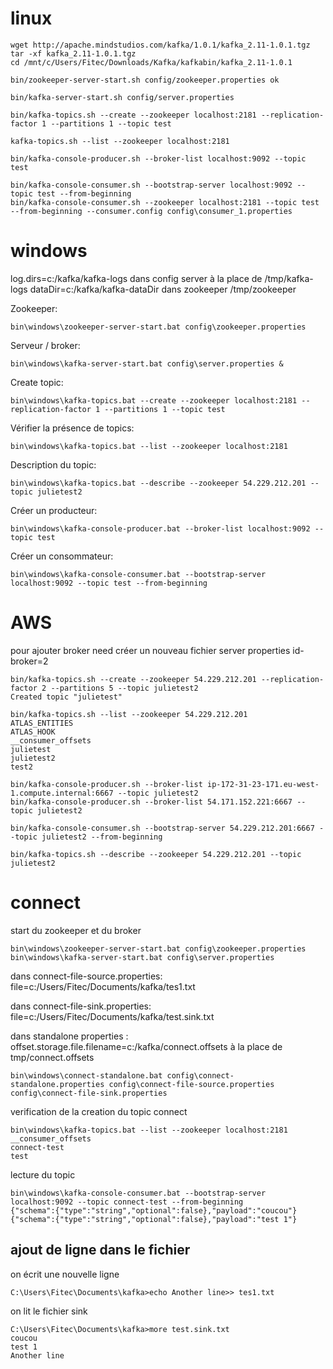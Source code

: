 # linux 
```
wget http://apache.mindstudios.com/kafka/1.0.1/kafka_2.11-1.0.1.tgz
tar -xf kafka_2.11-1.0.1.tgz
cd /mnt/c/Users/Fitec/Downloads/Kafka/kafkabin/kafka_2.11-1.0.1

bin/zookeeper-server-start.sh config/zookeeper.properties ok

bin/kafka-server-start.sh config/server.properties

bin/kafka-topics.sh --create --zookeeper localhost:2181 --replication-factor 1 --partitions 1 --topic test

kafka-topics.sh --list --zookeeper localhost:2181

bin/kafka-console-producer.sh --broker-list localhost:9092 --topic test

bin/kafka-console-consumer.sh --bootstrap-server localhost:9092 --topic test --from-beginning
bin/kafka-console-consumer.sh --zookeeper localhost:2181 --topic test --from-beginning --consumer.config config\consumer_1.properties
```

# windows
log.dirs=c:/kafka/kafka-logs dans config server à la place de /tmp/kafka-logs
dataDir=c:/kafka/kafka-dataDir dans zookeeper /tmp/zookeeper

Zookeeper:
```
bin\windows\zookeeper-server-start.bat config\zookeeper.properties
```

Serveur / broker:
```
bin\windows\kafka-server-start.bat config\server.properties &
```

Create topic:
```
bin\windows\kafka-topics.bat --create --zookeeper localhost:2181 --replication-factor 1 --partitions 1 --topic test
```

Vérifier la présence de topics:
```
bin\windows\kafka-topics.bat --list --zookeeper localhost:2181
```
Description du topic:
```
bin\windows\kafka-topics.bat --describe --zookeeper 54.229.212.201 --topic julietest2
```
Créer un producteur:
```
bin\windows\kafka-console-producer.bat --broker-list localhost:9092 --topic test
```

Créer un consommateur:
```
bin\windows\kafka-console-consumer.bat --bootstrap-server localhost:9092 --topic test --from-beginning
```

# AWS
pour ajouter broker need créer un nouveau fichier server properties
id-broker=2

```
bin/kafka-topics.sh --create --zookeeper 54.229.212.201 --replication-factor 2 --partitions 5 --topic julietest2
Created topic "julietest"
```

```
bin/kafka-topics.sh --list --zookeeper 54.229.212.201
ATLAS_ENTITIES
ATLAS_HOOK
__consumer_offsets
julietest
julietest2
test2
```

```
bin/kafka-console-producer.sh --broker-list ip-172-31-23-171.eu-west-1.compute.internal:6667 --topic julietest2
bin/kafka-console-producer.sh --broker-list 54.171.152.221:6667 --topic julietest2
```

```
bin/kafka-console-consumer.sh --bootstrap-server 54.229.212.201:6667 --topic julietest2 --from-beginning
```

```
bin/kafka-topics.sh --describe --zookeeper 54.229.212.201 --topic julietest2
```

# connect
start du zookeeper et du broker
```
bin\windows\zookeeper-server-start.bat config\zookeeper.properties
bin\windows\kafka-server-start.bat config\server.properties
```

dans connect-file-source.properties:
file=c:/Users/Fitec/Documents/kafka/tes1.txt

dans connect-file-sink.properties:
file=c:/Users/Fitec/Documents/kafka/test.sink.txt

dans standalone properties :
offset.storage.file.filename=c:/kafka/connect.offsets à la place de tmp/connect.offsets
```
bin\windows\connect-standalone.bat config\connect-standalone.properties config\connect-file-source.properties config\connect-file-sink.properties
```
verification de la creation du topic connect
```
bin\windows\kafka-topics.bat --list --zookeeper localhost:2181
__consumer_offsets
connect-test
test
```
lecture du topic
```
bin\windows\kafka-console-consumer.bat --bootstrap-server localhost:9092 --topic connect-test --from-beginning
{"schema":{"type":"string","optional":false},"payload":"coucou"}
{"schema":{"type":"string","optional":false},"payload":"test 1"}
```
## ajout de ligne dans le fichier
on écrit une nouvelle ligne
```
C:\Users\Fitec\Documents\kafka>echo Another line>> tes1.txt
```
on lit le fichier sink
```
C:\Users\Fitec\Documents\kafka>more test.sink.txt
coucou
test 1
Another line
```


